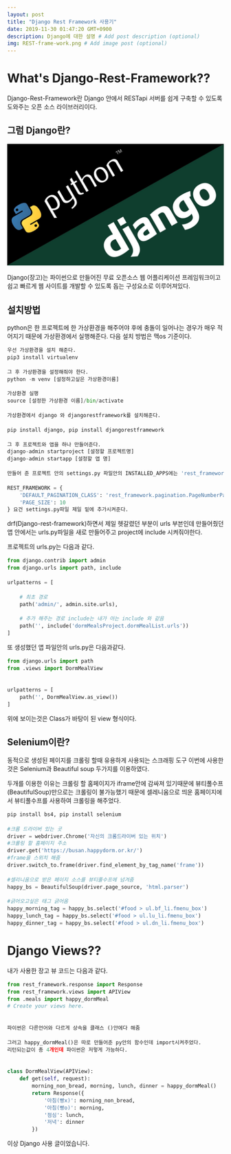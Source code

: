 ```yaml
---
layout: post
title: "Django Rest Framework 사용기"
date: 2019-11-30 01:47:20 GMT+0900
description: Django에 대한 설명 # Add post description (optional)
img: REST-frame-work.png # Add image post (optional)
---
```


# What's Django-Rest-Framework??

Django-Rest-Framework란 Django 안에서 RESTapi 서버를 쉽게 구축할 수 있도록 도와주는 오픈 소스 라이브러리이다.

## 그럼 Django란?

![Django](../assets/img/django.jpeg)

Django(장고)는 파이썬으로 만들어진 무료 오픈소스 웹 어플리케이션 프레임워크이고 쉽고 빠르게 웹 사이트를 개발할 수 있도록 돕는 구성요소로 이루어져있다.

## 설치방법

python은 한 프로젝트에 한 가상환경을 해주어야 후에 충돌이 일어나는 경우가 매우 적어지기 때문에 가상환경에서 실행해준다. 다음 설치 방법은 맥os 기준이다.

```python
우선 가상환경을 설치 해준다.
pip3 install virtualenv

그 후 가상환경을 설정해줘야 한다.
python -m venv [설정하고싶은 가상환경이름]

가상환경 실행
source [설정한 가상환경 이름]/bin/activate

가상환경에서 django 와 djangorestframework를 설치해준다.

pip install django, pip install djangorestframework

그 후 프로젝트와 앱을 하나 만들어준다.
django-admin startproject [설정할 프로젝트명]
django-admin startapp [설정할 앱 명]

만들어 준 프로젝트 안의 settings.py 파일안의 INSTALLED_APPS에는 'rest_framework'를 추가시키고

REST_FRAMEWORK = {
    'DEFAULT_PAGINATION_CLASS': 'rest_framework.pagination.PageNumberPagination',
    'PAGE_SIZE': 10
} 요건 settings.py파일 제일 밑에 추가시켜준다.
```

drf(Django-rest-framework)하면서 제일 헷갈렸던 부분이 urls 부븐인데 만들어줬던 앱 안에서는 urls.py파일을 새로 만들어주고 project에 include 시켜줘야한다.

프로젝트의 urls.py는 다음과 같다.

```python
from django.contrib import admin
from django.urls import path, include

urlpatterns = [

    # 최초 경로
    path('admin/', admin.site.urls),

    # 추가 해주는 경로 include는 내가 아는 include 와 같음
    path('', include('dormMealsProject.dormMealList.urls'))
]
```

또 생성했던 앱 파일안의 urls.py은 다음과같다.

```python
from django.urls import path
from .views import DormMealView


urlpatterns = [
    path('', DormMealView.as_view())
]
```

위에 보이는것은 Class가 바탕이 된 view 형식이다.

## Selenium이란?

동적으로 생성된 페이지를 크롤링 할때 유용하게 사용되는 스크래핑 도구 이번에 사용한것은 Selenium과 Beautiful soup 두가지를 이용하였다.

두개를 이용한 이유는 크롤링 할 홈페이지가 iframe안에 감싸져 있기때문에 뷰티풀수프(BeautifulSoup)만으로는 크롤링이 불가능했기 때문에 셀레니움으로 띄운 홈페이지에서 뷰티풀수프를 사용하여 크롤링을 해주었다.

```python
pip install bs4, pip install selenium

#크롬 드라이버 있는 곳
driver = webdriver.Chrome('자신의 크롬드라이버 있는 위치')
#크롤링 할 홈페이지 주소
driver.get('https://busan.happydorm.or.kr/')
#frame을 스위치 해줌
driver.switch_to.frame(driver.find_element_by_tag_name('frame'))

#셀리니움으로 받은 페이지 소스를 뷰티풀수프에 넘겨줌
happy_bs = BeautifulSoup(driver.page_source, 'html.parser')

#긁어오고싶은 태그 긁어옴
happy_morning_tag = happy_bs.select('#food > ul.bf_li.fmenu_box')
happy_lunch_tag = happy_bs.select('#food > ul.lu_li.fmenu_box')
happy_dinner_tag = happy_bs.select('#food > ul.dn_li.fmenu_box')
```

# Django Views??

내가 사용한 장고 뷰 코드는 다음과 같다.

```python
from rest_framework.response import Response
from rest_framework.views import APIView
from .meals import happy_dormMeal
# Create your views here.


파이썬은 다른언어와 다르게 상속을 클래스 ()안에다 해줌

그러고 happy_dormMeal()은 따로 만들어준 py안의 함수인데 import시켜주었다.
리턴되는값이 총 4개인데 파이썬은 저렇게 가능하다.


class DormMealView(APIView):
    def get(self, request):
        morning_non_bread, morning, lunch, dinner = happy_dormMeal()
        return Response({
            '아침(빵x)': morning_non_bread,
            '아침(빵o)': morning,
            '점심': lunch,
            '저녁': dinner
        })
```

이상 Django 사용 글이었습니다.
